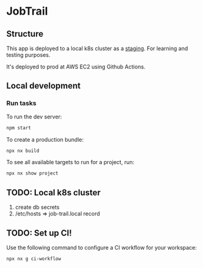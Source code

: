 # JobTrail

## Structure
This app is deployed to a local k8s cluster as a [staging](http://job-trail.local/). For learning and testing purposes.

It's deployed to prod at AWS EC2 using Github Actions.


## Local development
### Run tasks

To run the dev server:

```sh
npm start
```

To create a production bundle:

```sh
npx nx build
```

To see all available targets to run for a project, run:

```sh
npx nx show project 
```

## TODO: Local k8s cluster 
1. create db secrets
2. /etc/hosts => job-trail.local record

## TODO: Set up CI!

Use the following command to configure a CI workflow for your workspace:

```sh
npx nx g ci-workflow
```
